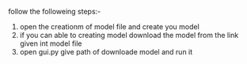 follow the followeing steps:-
1) open the creationm of model file and create you model
2) if you can able to creating  model download the model from the link given int model file
3) open gui.py give path of downloade model and run it 

